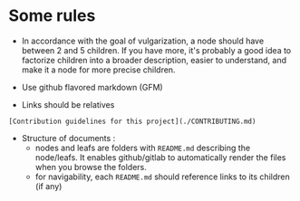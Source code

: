 # Some rules


- In accordance with the goal of vulgarization, a node should have between 2 and 5 children. If you have more, it's probably a good idea to factorize children into a broader description, easier to understand, and make it a node for more precise children.

- Use github flavored markdown (GFM)

- Links should be relatives

```
[Contribution guidelines for this project](./CONTRIBUTING.md)
```

- Structure of documents :
  - nodes and leafs are folders with `README.md` describing the node/leafs. It enables github/gitlab to automatically render the files when you browse the folders.
  - for navigability, each `README.md` should reference links to its children (if any)
